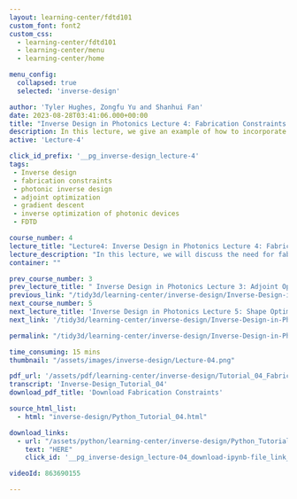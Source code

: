 ```yaml
---
layout: learning-center/fdtd101
custom_font: font2
custom_css:
  - learning-center/fdtd101
  - learning-center/menu
  - learning-center/home

menu_config:
  collapsed: true
  selected: 'inverse-design'

author: 'Tyler Hughes, Zongfu Yu and Shanhui Fan'
date: 2023-08-28T03:41:06.000+00:00
title: "Inverse Design in Photonics Lecture 4: Fabrication Constraints | Flexcompute"
description: In this lecture, we give an example of how to incorporate fabrication constraints in your inverse design optimization to create fabricable structures.
active: 'Lecture-4'

click_id_prefix: '__pg_inverse-design_lecture-4'
tags:
 - Inverse design
 - fabrication constraints
 - photonic inverse design
 - adjoint optimization
 - gradient descent
 - inverse optimization of photonic devices
 - FDTD

course_number: 4
lecture_title: "Lecture4: Inverse Design in Photonics Lecture 4: Fabrication Constraints"
lecture_description: "In this lecture, we will discuss the need for fabrication constraints in inverse design optimization. We describe one approach to this and demonstrate it by optimizing a Silicon photonics mode converter."
container: ""

prev_course_number: 3
prev_lecture_title: " Inverse Design in Photonics Lecture 3: Adjoint Optimization"
previous_link: "/tidy3d/learning-center/inverse-design/Inverse-Design-in-Photonics-Lecture-3-Adjoint-Optimization/"
next_course_number: 5
next_lecture_title: 'Inverse Design in Photonics Lecture 5: Shape Optimization'
next_link: '/tidy3d/learning-center/inverse-design/Inverse-Design-in-Photonics-Lecture-5-Shape-Optimization/'

permalink: "/tidy3d/learning-center/inverse-design/Inverse-Design-in-Photonics-Lecture-4-Fabrication-Constraints/"

time_consuming: 15 mins
thumbnail: "/assets/images/inverse-design/Lecture-04.png"

pdf_url: '/assets/pdf/learning-center/inverse-design/Tutorial_04_Fabrication-Constraints.pdf'
transcript: 'Inverse-Design_Tutorial_04'
download_pdf_title: 'Download Fabrication Constraints'

source_html_list:
  - html: "inverse-design/Python_Tutorial_04.html"

download_links:
  - url: "/assets/python/learning-center/inverse-design/Python_Tutorial_04.ipynb"
    text: "HERE"
    click_id: '__pg_inverse-design_lecture-04_download-ipynb-file_link_here'

videoId: 863690155

---
```

